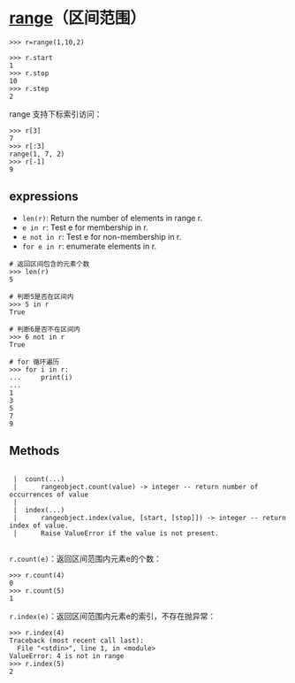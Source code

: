 # [range](https://docs.python.org/3/library/stdtypes.html#range)（区间范围）

```shell
>>> r=range(1,10,2)

>>> r.start
1
>>> r.stop
10
>>> r.step
2
```

range 支持下标索引访问：

```shell
>>> r[3]
7
>>> r[:3]
range(1, 7, 2)
>>> r[-1]
9
```

## expressions

- `len(r)`: Return the number of elements in range r.  
- `e in r`: Test e for membership in r.  
- `e not in r`: Test e for non-membership in r.  
- `for e in r`: enumerate elements in r.  

```shell
# 返回区间包含的元素个数
>>> len(r)
5

# 判断5是否在区间内
>>> 5 in r
True

# 判断6是否不在区间内
>>> 6 not in r
True

# for 循环遍历
>>> for i in r:
...     print(i)
... 
1
3
5
7
9
```

## Methods

```shell

 |  count(...)
 |      rangeobject.count(value) -> integer -- return number of occurrences of value
 |  
 |  index(...)
 |      rangeobject.index(value, [start, [stop]]) -> integer -- return index of value.
 |      Raise ValueError if the value is not present.
 
```

`r.count(e)`：返回区间范围内元素e的个数：

```shell
>>> r.count(4)
0
>>> r.count(5)
1
```

`r.index(e)`：返回区间范围内元素e的索引，不存在抛异常：

```shell
>>> r.index(4)
Traceback (most recent call last):
  File "<stdin>", line 1, in <module>
ValueError: 4 is not in range
>>> r.index(5)
2
```
